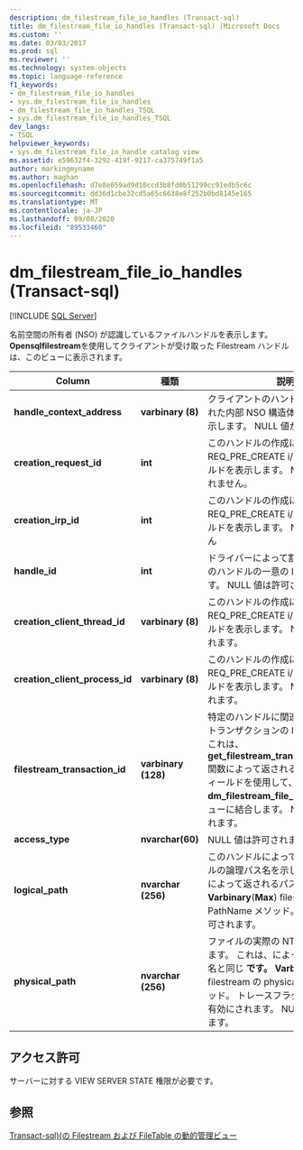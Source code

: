 ```yaml
---
description: dm_filestream_file_io_handles (Transact-sql)
title: dm_filestream_file_io_handles (Transact-sql) |Microsoft Docs
ms.custom: ''
ms.date: 03/03/2017
ms.prod: sql
ms.reviewer: ''
ms.technology: system-objects
ms.topic: language-reference
f1_keywords:
- dm_filestream_file_io_handles
- sys.dm_filestream_file_io_handles
- dm_filestream_file_io_handles_TSQL
- sys.dm_filestream_file_io_handles_TSQL
dev_langs:
- TSQL
helpviewer_keywords:
- sys.dm_filestream_file_io_handle catalog view
ms.assetid: e59632f4-3292-419f-9217-ca375749f1a5
author: markingmyname
ms.author: maghan
ms.openlocfilehash: d7e8e059ad9d10ccd3b8fd0b51299cc91edb5c6c
ms.sourcegitcommit: dd36d1cbe32cd5a65c6638e8f252b0bd8145e165
ms.translationtype: MT
ms.contentlocale: ja-JP
ms.lasthandoff: 09/08/2020
ms.locfileid: "89533460"
---
```

# <a name="sysdm_filestream_file_io_handles-transact-sql"></a>dm_filestream_file_io_handles (Transact-sql)
[!INCLUDE [SQL Server](../../includes/applies-to-version/sqlserver.md)]

  名前空間の所有者 (NSO) が認識しているファイルハンドルを表示します。 **Opensqlfilestream**を使用してクライアントが受け取った Filestream ハンドルは、このビューに表示されます。  
  
|Column|種類|説明|  
|------------|----------|-----------------|  
|**handle_context_address**|**varbinary (8)**|クライアントのハンドルに関連付けられた内部 NSO 構造体のアドレスを表示します。 NULL 値が許可されます。|  
|**creation_request_id**|**int**|このハンドルの作成に使用された REQ_PRE_CREATE i/o 要求のフィールドを表示します。 NULL 値は許可されません。|  
|**creation_irp_id**|**int**|このハンドルの作成に使用された REQ_PRE_CREATE i/o 要求のフィールドを表示します。 Null 値はありません|  
|**handle_id**|**int**|ドライバーによって割り当てられるこのハンドルの一意の ID を表示します。 NULL 値は許可されません。|  
|**creation_client_thread_id**|**varbinary (8)**|このハンドルの作成に使用された REQ_PRE_CREATE i/o 要求のフィールドを表示します。 NULL 値が許可されます。|  
|**creation_client_process_id**|**varbinary (8)**|このハンドルの作成に使用された REQ_PRE_CREATE i/o 要求のフィールドを表示します。 NULL 値が許可されます。|  
|**filestream_transaction_id**|**varbinary (128)**|特定のハンドルに関連付けられているトランザクションの ID を示します。 これは、 **get_filestream_transaction_context** 関数によって返される値です。 このフィールドを使用して、 **dm_filestream_file_io_requests** ビューに結合します。 NULL 値が許可されます。|  
|**access_type**|**nvarchar(60)**|NULL 値は許可されません。|  
|**logical_path**|**nvarchar (256)**|このハンドルによって開かれたファイルの論理パス名を示します。 これは、によって返されるパス名と同じ **です。** **Varbinary**(**Max**) filestream の PathName メソッド。 NULL 値が許可されます。|  
|**physical_path**|**nvarchar (256)**|ファイルの実際の NTFS パス名を示します。 これは、によって返されるパス名と同じ **です。** **Varbinary**(**Max**) filestream の physicalpathname メソッド。 トレースフラグ5556によって有効にされます。 NULL 値が許可されます。|  
  
## <a name="permissions"></a>アクセス許可  
 サーバーに対する VIEW SERVER STATE 権限が必要です。  
  
## <a name="see-also"></a>参照  
 [Transact-sql&#41;&#40;の Filestream および FileTable の動的管理ビュー ](../../relational-databases/system-dynamic-management-views/filestream-and-filetable-dynamic-management-views-transact-sql.md)  
  
  
